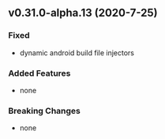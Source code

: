 ## v0.31.0-alpha.13 (2020-7-25)

### Fixed

- dynamic android build file injectors

### Added Features

- none

### Breaking Changes

- none

